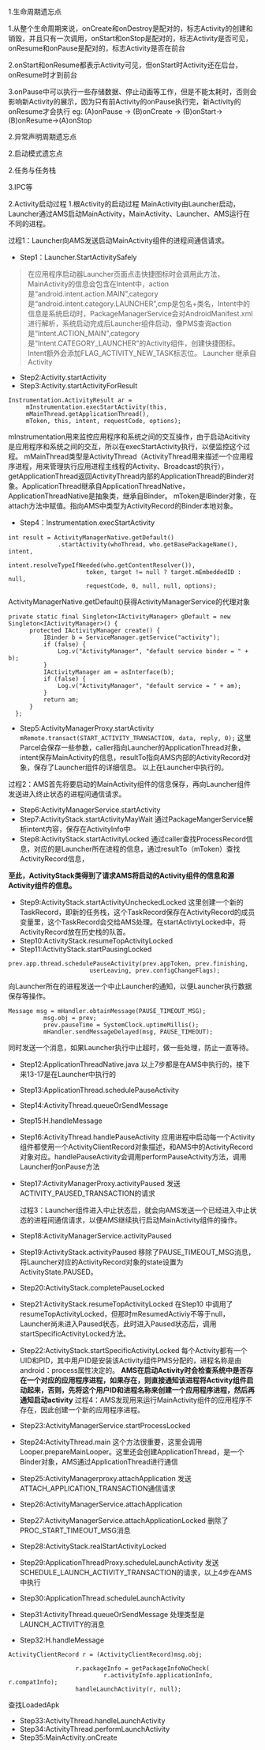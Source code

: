 1.生命周期遗忘点

1.从整个生命周期来说，onCreate和onDestroy是配对的，标志Activity的创建和销毁，并且只有一次调用，onStart和onStop是配对的，标志Activity是否可见，onResume和onPause是配对的，标志Activity是否在前台

2.onStart和onResume都表示Activity可见，但onStart时Activity还在后台，onResume时才到前台

3.onPause中可以执行一些存储数据、停止动画等工作，但是不能太耗时，否则会影响新Activity的展示，因为只有前Activity的onPause执行完，新Activity的onResume才会执行 
eg:  (A)onPause -> (B)onCreate -> (B)onStart-> (B)onResume->(A)onStop


2.异常声明周期遗忘点


2.启动模式遗忘点


2.任务与任务栈

3.IPC等

2.Activity启动过程
1.根Activity的启动过程
MainActivity由Launcher启动，Launcher通过AMS启动MainActivity，MainActivity、Launcher、AMS运行在不同的进程。

过程1：Launcher向AMS发送启动MainActivity组件的进程间通信请求。

  - Step1：Launcher.StartActivitySafely
  
  >在应用程序启动器Launcher页面点击快捷图标时会调用此方法，MainActivity的信息会包含在Intent中，action是“android.intent.action.MAIN”,category是“android.intent.category.LAUNCHER”,cmp是包名+类名，Intent中的信息是系统启动时，PackageManagerService会对AndroidManifest.xml进行解析，系统启动完成后Launcher组件启动，像PMS查询action是“Intent.ACTION_MAIN”,category是“Intent.CATEGORY_LAUNCHER”的Activity组件，创建快捷图标。Intent额外会添加FLAG_ACTIVITY_NEW_TASK标志位。
  Launcher 继承自Activity
  
  - Step2:Activity.startActivity
  - Step3:Activity.startActivityForResult
  
  ```
  Instrumentation.ActivityResult ar =
       mInstrumentation.execStartActivity(this,    
       mMainThread.getApplicationThread(), 
       mToken, this, intent, requestCode, options);
  ```
  mInstrumentation用来监控应用程序和系统之间的交互操作，由于启动Acitivity是应用程序和系统之间的交互，所以在execStartActivity执行，以便监控这个过程。
  mMainThread类型是ActivityThread（ActivityThread用来描述一个应用程序进程，用来管理执行应用进程主线程的Activity、Broadcast的执行），getApplicationThread返回ActivityThread内部的ApplicationThread的Binder对象。ApplicationThread继承自ApplicationThreadNative，ApplicationThreadNative是抽象类，继承自Binder。
  mToken是IBinder对象，在attach方法中赋值。指向AMS中类型为ActivityRecord的Binder本地对象。
  
  - Step4：Instrumentation.execStartActivity
  
  ```
  int result = ActivityManagerNative.getDefault()
                .startActivity(whoThread, who.getBasePackageName(), intent,
                        intent.resolveTypeIfNeeded(who.getContentResolver()),
                        token, target != null ? target.mEmbeddedID : null,
                        requestCode, 0, null, null, options);
  ```
  
  ActivityManagerNative.getDefault()获得ActivityManagerService的代理对象
  
  ```
  private static final Singleton<IActivityManager> gDefault = new Singleton<IActivityManager>() {
        protected IActivityManager create() {
            IBinder b = ServiceManager.getService("activity");
            if (false) {
                Log.v("ActivityManager", "default service binder = " + b);
            }
            IActivityManager am = asInterface(b);
            if (false) {
                Log.v("ActivityManager", "default service = " + am);
            }
            return am;
        }
    };
  ```
  
 - Step5:ActivityManagerProxy.startActivity
  `mRemote.transact(START_ACTIVITY_TRANSACTION, data, reply, 0);`
  这里Parcel会保存一些参数，caller指向Launcher的ApplicationThread对象，intent保存MainActivity的信息，resultTo指向AMS内部的ActivityRecord对象，保存了Launcher组件的详细信息。
  以上在Launcher中执行的。
  
  过程2：AMS首先将要启动的MainActivity组件的信息保存，再向Launcher组件发送进入终止状态的进程间通信请求。
  
 - Step6:ActivityManagerService.startActivity
 - Step7:ActivityStack.startActivityMayWait
   通过PackageMangerService解析intent内容，保存在ActivityInfo中
 - Step8:ActivityStack.startActivityLocked
  通过caller查找ProcessRecord信息，对应的是Launcher所在进程的信息，通过resultTo（mToken）查找ActivityRecord信息，
  
  **至此，ActivityStack类得到了请求AMS将启动的Activity组件的信息和源Activity组件的信息。**
  
 - Step9:ActivityStack.startActivityUncheckedLocked
 这里创建一个新的TaskRecord，即新的任务栈，这个TaskRecord保存在ActivityRecord的成员变量里，这个TaskRecord会交给AMS处理。在startActivtyLocked中，将ActivityRecord放在历史栈的队首。
 - Step10:ActivityStack.resumeTopActivityLocked
 - Step11:ActivityStack.startPausingLocked
 ```
 prev.app.thread.schedulePauseActivity(prev.appToken, prev.finishing,
                        userLeaving, prev.configChangeFlags);
 ```
  向Launcher所在的进程发送一个中止Launcher的通知，以便Launcher执行数据保存等操作。
  ```
  Message msg = mHandler.obtainMessage(PAUSE_TIMEOUT_MSG);
            msg.obj = prev;
            prev.pauseTime = SystemClock.uptimeMillis();
            mHandler.sendMessageDelayed(msg, PAUSE_TIMEOUT);
  ```
  同时发送一个消息，如果Launcher执行中止超时，做一些处理，防止一直等待。
  
- Step12:ApplicationThreadNative.java
  以上7步都是在AMS中执行的，接下来13-17是在Launcher中执行的
- Step13:ApplicationThread.schedulePauseActivity
- Step14:ActivityThread.queueOrSendMessage
- Step15:H.handleMessage
- Step16:ActivityThread.handlePauseActivity
  应用进程中启动每一个Activity组件都使用一个ActivityClientRecord对象描述，和AMS中的ActivityRecord对象对应。handlePauseActivity会调用performPauseActivity方法，调用Launcher的onPause方法
- Step17:ActivityManagerProxy.activityPaused
  发送ACTIVITY_PAUSED_TRANSACTION的请求

  过程3：Launcher组件进入中止状态后，就会向AMS发送一个已经进入中止状态的进程间通信请求，以便AMS继续执行启动MainActivity组件的操作。
  
- Step18:ActivityManagerService.activityPaused
- Step19:ActivityStack.activityPaused
  移除了PAUSE_TIMEOUT_MSG消息，将Launcher对应的ActivityRecord对象的state设置为ActivityState.PAUSED。
- Step20:ActivityStack.completePauseLocked
- Step21:ActivityStack.resumeTopActivityLocked
  在Step10 中调用了resumeTopActivityLocked，但那时mResumedActiviy不等于null，Launcher尚未进入Paused状态，此时进入Paused状态后，调用startSpecificActivityLocked方法。
- Step22:ActivityStack.startSpecificActivityLocked
  每个Activity都有一个UID和PID，其中用户ID是安装该Activity组件PMS分配的，进程名称是由android：process属性决定的。
  **AMS在启动Activity时会检查系统中是否存在一个对应的应用程序进程，如果存在，则直接通知该进程将Activity组件启动起来，否则，先将这个用户ID和进程名称来创建一个应用程序进程，然后再通知启动activity**
  过程4：AMS发现用来运行MainActivity组件的应用程序不存在，因此创建一个新的应用程序进程。
- Step23:ActivityManagerService.startProcessLocked
- Step24:ActivityThread.main
这个方法很重要，这里会调用Looper.prepareMainLooper。这里还会创建ApplicationThread，是一个Binder对象，AMS通过ApplicationThread进行通信
- Step25:ActivityManagerproxy.attachApplication
发送ATTACH_APPLICATION_TRANSACTION通信请求
- Step26:ActivityManagerService.attachApplication
- Step27:ActivityManagerService.attachApplicationLocked
删除了PROC_START_TIMEOUT_MSG消息
- Step28:ActivityStack.realStartActivityLocked
- Step29:ApplicationThreadProxy.scheduleLaunchActivity
  发送SCHEDULE_LAUNCH_ACTIVITY_TRANSACTION的请求，以上4步在AMS中执行
  
- Step30:ApplicationThread.scheduleLaunchActivity  
- Step31:ActivityThread.queueOrSendMessage
处理类型是LAUNCH_ACTIVITY的消息  
- Step32:H.handleMessage
 ```
 ActivityClientRecord r = (ActivityClientRecord)msg.obj;

                    r.packageInfo = getPackageInfoNoCheck(
                            r.activityInfo.applicationInfo, r.compatInfo);
                    handleLaunchActivity(r, null);
 ```
 查找LoadedApk
- Step33:ActivityThread.handleLaunchActivity  
- Step34:ActivityThread.performLaunchActivity  
- Step35:MainActivity.onCreate    
  
  
  
  
  
    

